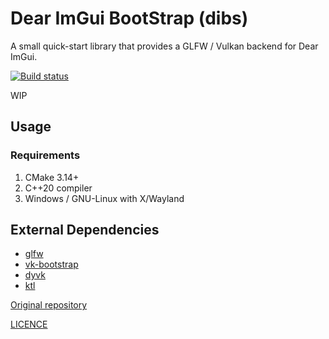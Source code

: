 # Dear ImGui BootStrap (dibs)

A small quick-start library that provides a GLFW / Vulkan backend for Dear ImGui.

[![Build status](https://ci.appveyor.com/api/projects/status/21t2pkbrjlw8ne9o/branch/main?svg=true)](https://ci.appveyor.com/project/karnkaul/dibs/branch/main)

WIP

## Usage

### Requirements

1. CMake 3.14+
1. C++20 compiler
1. Windows / GNU-Linux with X/Wayland

## External Dependencies

- [glfw](https://github.com/GLFW/glfw)
- [vk-bootstrap](https://github.com/charles-lunarg/vk-bootstrap)
- [dyvk](https://github.com/karnkaul/dyvk)
- [ktl](https://github.com/karnkaul/ktl)

[Original repository](https://github.com/karnkaul/dibs)

[LICENCE](LICENSE)
